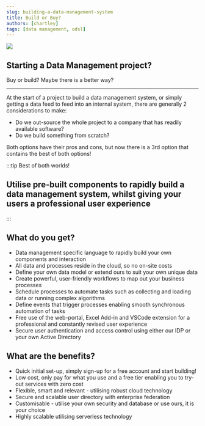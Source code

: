 ```yaml
---
slug: building-a-data-management-system
title: Build or Buy?
authors: [chartley]
tags: [data management, odsl]
---
```


<div class="row">
  <div class="column">
    <img src="./2021-04-06-building-a-data-management-system/header.jpg"/>
  </div>
  <div class="column">
  <h2>Starting a Data Management project?</h2>
  Buy or build? Maybe there is a better way?
  </div>
</div>

<!--truncate-->

<hr/>

At the start of a project to build a data management system, or simply getting a data feed to feed into an internal system, there are generally 2 considerations to make:

* Do we out-source the whole project to a company that has readily available software?
* Do we build something from scratch?
   
Both options have their pros and cons, but now there is a 3rd option that contains the best of both options!

:::tip Best of both worlds!
## Utilise pre-built components to rapidly build a data management system, whilst giving your users a professional user experience
:::


## What do you get?

* Data management specific language to rapidly build your own components and interaction
* All data and processes reside in the cloud, so no on-site costs
* Define your own data model or extend ours to suit your own unique data
* Create powerful, user-friendly workflows to map out your business processes
* Schedule processes to automate tasks such as collecting and loading data or running complex algorithms
* Define events that trigger processes enabling smooth synchronous automation of tasks
* Free use of the web-portal, Excel Add-in and VSCode extension for a professional and constantly revised user experience
* Secure user authentication and access control using either our IDP or your own Active Directory

## What are the benefits?

* Quick initial set-up, simply sign-up for a free account and start building!
* Low cost, only pay for what you use and a free tier enabling you to try-out services with zero cost
* Flexible, smart and relevant - utilising robust cloud technology
* Secure and scalable user directory with enterprise federation
* Customisable - utilise your own security and database or use ours, it is your choice
* Highly scalable utilising serverless technology

